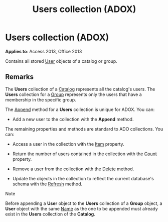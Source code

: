 ﻿---
title: Users collection (ADOX)
TOCTitle: Users collection (ADOX)
ms:assetid: bc61c862-1637-02e7-4b56-5ad984bdbcb0
ms:mtpsurl: https://msdn.microsoft.com/library/JJ249905(v=office.15)
ms:contentKeyID: 48547413
ms.date: 09/18/2015
mtps_version: v=office.15
---

# Users collection (ADOX)

**Applies to**: Access 2013, Office 2013

Contains all stored [User](user-object-adox.md) objects of a catalog or group.

## Remarks

The **Users** collection of a [Catalog](catalog-object-adox.md) represents all the catalog's users. The **Users** collection for a [Group](group-object-adox.md) represents only the users that have a membership in the specific group.

The [Append](append-method-adox-users.md) method for a **Users** collection is unique for ADOX. You can:

- Add a new user to the collection with the **Append** method.

The remaining properties and methods are standard to ADO collections. You can:

- Access a user in the collection with the [Item](item-property-ado.md) property.

- Return the number of users contained in the collection with the [Count](count-property-ado.md) property.

- Remove a user from the collection with the [Delete](delete-method-adox-collections.md) method.

- Update the objects in the collection to reflect the current database's schema with the [Refresh](refresh-method-ado.md) method.

> [!NOTE]
> Before appending a **User** object to the **Users** collection of a **Group** object, a **User** object with the same [Name](name-property-adox.md) as the one to be appended must already exist in the **Users** collection of the **Catalog**.

